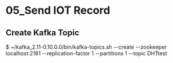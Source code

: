 # 05_Send IOT Record
## Create Kafka Topic
$ ~/kafka_2.11-0.10.0.0/bin/kafka-topics.sh --create --zookeeper localhost:2181 --replication-factor 1 --partitions 1 --topic DHTtest
